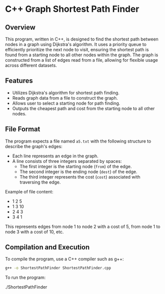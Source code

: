 # C++ Graph Shortest Path Finder

## Overview

This program, written in C++, is designed to find the shortest path between nodes in a graph using Dijkstra's algorithm. It uses a priority queue to efficiently prioritize the next node to visit, ensuring the shortest path is found from a starting node to all other nodes within the graph. The graph is constructed from a list of edges read from a file, allowing for flexible usage across different datasets.

## Features

- Utilizes Dijkstra's algorithm for shortest path finding.
- Reads graph data from a file to construct the graph.
- Allows user to select a starting node for path finding.
- Outputs the cheapest path and cost from the starting node to all other nodes.

## File Format

The program expects a file named `a5.txt` with the following structure to describe the graph's edges:

- Each line represents an edge in the graph.
- A line consists of three integers separated by spaces:
  - The first integer is the starting node (`from`) of the edge.
  - The second integer is the ending node (`dest`) of the edge.
  - The third integer represents the cost (`cost`) associated with traversing the edge.

Example of file content:
- 1 2 5
- 1 3 10
- 2 4 3
- 3 4 1

This represents edges from node 1 to node 2 with a cost of 5, from node 1 to node 3 with a cost of 10, etc.

## Compilation and Execution

To compile the program, use a C++ compiler such as g++:

```bash
g++ -o ShortestPathFinder ShortestPathFinder.cpp
```

To run the program:

./ShortestPathFinder